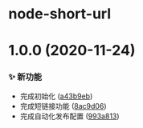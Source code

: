 # node-short-url

# 1.0.0 (2020-11-24)


### ✨ 新功能

* 完成初始化 ([a43b9eb](https://github.com/CaoMeiYouRen/node-short-url/commit/a43b9eb))
* 完成短链接功能 ([8ac9d06](https://github.com/CaoMeiYouRen/node-short-url/commit/8ac9d06))
* 完成自动化发布配置 ([993a813](https://github.com/CaoMeiYouRen/node-short-url/commit/993a813))

